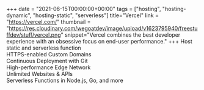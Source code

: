 +++
date = "2021-06-15T00:00:00+00:00"
tags = ["hosting", "hosting-dynamic", "hosting-static", "serverless"]
title="Vercel"
link = "https://vercel.com/"
thumbnail = "https://res.cloudinary.com/wegoatdev/image/upload/v1623795940/freestuffdev/stuff/vercel.png"
snippet="Vercel combines the best developer experience with an obsessive focus on end-user performance."
+++
Host static and serverless function  
HTTPS-enabled Custom Domains  
Continuous Deployment with Git  
High-performance Edge Network  
Unlimited Websites & APIs    
Serverless Functions in Node.js, Go, and more
